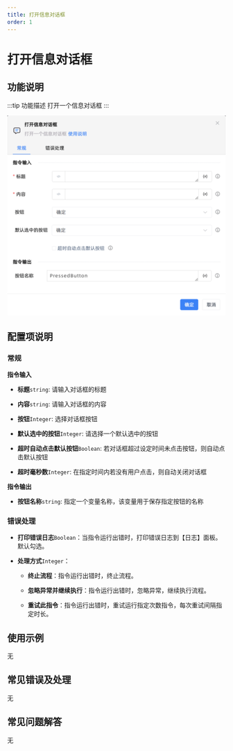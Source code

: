 ```yaml
---
title: 打开信息对话框
order: 1
---
```


# 打开信息对话框

## 功能说明

:::tip 功能描述
打开一个信息对话框
:::

![打开信息对话框](../../../assets/打开信息对话框_command.png)

## 配置项说明

### 常规

**指令输入**

- **标题**`string`: 请输入对话框的标题

- **内容**`string`: 请输入对话框的内容

- **按钮**`Integer`: 选择对话框按钮

- **默认选中的按钮**`Integer`: 请选择一个默认选中的按钮

- **超时自动点击默认按钮**`Boolean`: 若对话框超过设定时间未点击按钮，则自动点击默认按钮

- **超时毫秒数**`Integer`: 在指定时间内若没有用户点击，则自动关闭对话框


**指令输出**

- **按钮名称**`string`: 指定一个变量名称，该变量用于保存指定按钮的名称

### 错误处理

- **打印错误日志**`Boolean`：当指令运行出错时，打印错误日志到【日志】面板。默认勾选。

- **处理方式**`Integer`：

    - **终止流程**：指令运行出错时，终止流程。

    - **忽略异常并继续执行**：指令运行出错时，忽略异常，继续执行流程。

    - **重试此指令**：指令运行出错时，重试运行指定次数指令，每次重试间隔指定时长。

## 使用示例
无

## 常见错误及处理

无

## 常见问题解答

无

